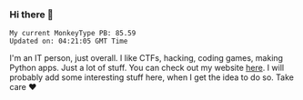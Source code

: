 ### Hi there 👋
<!-- PB START -->
```
My current MonkeyType PB: 85.59
Updated on: 04:21:05 GMT Time
```
<!-- PB END -->
I'm an IT person, just overall. I like CTFs, hacking, coding games, making Python apps. Just a lot of stuff.
You can check out my website [here](https://skill3472.github.io/).
I will probably add some interesting stuff here, when I get the idea to do so. Take care ❤️
